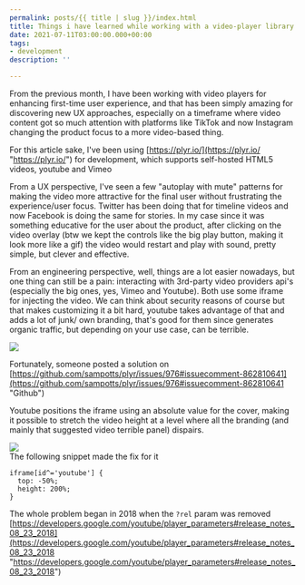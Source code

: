 ```yaml
---
permalink: posts/{{ title | slug }}/index.html
title: Things i have learned while working with a video-player library
date: 2021-07-11T03:00:00.000+00:00
tags:
- development
description: ''

---
```

From the previous month, I have been working with video players for enhancing first-time user experience, and that has been simply amazing for discovering new UX approaches, especially on a timeframe where video content got so much attention with platforms like TikTok and now Instagram changing the product focus to a more video-based thing.

For this article sake, I've been using [https://plyr.io/](https://plyr.io/ "https://plyr.io/") for development, which supports self-hosted HTML5 videos, youtube and Vimeo

From a UX perspective, I've seen a few "autoplay with mute" patterns for making the video more attractive for the final user without frustrating the experience/user focus. Twitter has been doing that for timeline videos and now Facebook is doing the same for stories. In my case since it was something educative for the user about the product, after clicking on the video overlay (btw we kept the controls like the big play button, making it look more like a gif) the video would restart and play with sound, pretty simple, but clever and effective.

From an engineering perspective, well, things are a lot easier nowadays, but one thing can still be a pain: interacting with 3rd-party video providers api's (especially the big ones, yes, Vimeo and Youtube). Both use some iframe for injecting the video. We can think about security reasons of course but that makes customizing it a bit hard, youtube takes advantage of that and adds a lot of junk/ own branding, that's good for them since generates organic traffic, but depending on your use case, can be terrible.

![](https://user-images.githubusercontent.com/13686332/124141946-32dd1f80-da60-11eb-8a46-c0112eb580fd.png)

Fortunately, someone posted a solution on [https://github.com/sampotts/plyr/issues/976#issuecomment-862810641](https://github.com/sampotts/plyr/issues/976#issuecomment-862810641 "Github")

Youtube positions the iframe using an absolute value for the cover, making it possible to stretch the video height at a level where all the branding  (and mainly that suggested video terrible panel) dispairs.

![](https://user-images.githubusercontent.com/13686332/124141883-25279a00-da60-11eb-9689-e6b1c7955ace.png)  
The following snippet made the fix for it

    iframe[id^='youtube'] {
      top: -50%;
      height: 200%;
    }

The whole problem began in 2018 when the `?rel` param was removed   
[https://developers.google.com/youtube/player_parameters#release_notes_08_23_2018](https://developers.google.com/youtube/player_parameters#release_notes_08_23_2018 "https://developers.google.com/youtube/player_parameters#release_notes_08_23_2018")
